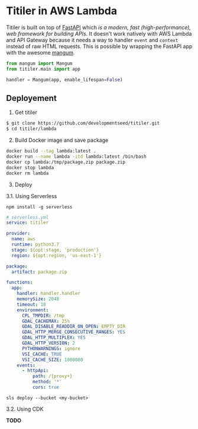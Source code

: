 
# Titiler in AWS Lambda

Titiler is built on top of [FastAPI](https://github.com/tiangolo/fastapi) which *is a modern, fast (high-performance), web framework for building APIs*. It doesn't work natively with AWS Lambda and API Gateway because it needs a way to handler `event` and `context` instead of raw HTML requests. This is possible by wrapping the FastAPI app with the awesome [mangum](https://github.com/erm/mangum).

```python
from mangum import Mangum
from titiler.main import app

handler = Mangum(app, enable_lifespan=False)
```

## Deployement

1. Get titiler

```bash
$ git clone https://github.com/developmentseed/titiler.git
$ cd titiler/lambda
```

2. Build Docker image and save package

```bash
docker build --tag lambda:latest .
docker run --name lambda -itd lambda:latest /bin/bash
docker cp lambda:/tmp/package.zip package.zip
docker stop lambda
docker rm lambda
```

3. Deploy

3.1. Using Serverless

`npm install -g serverless`

```yml
# serverless.yml
service: titiler

provider:
  name: aws
  runtime: python3.7
  stage: ${opt:stage, 'production'}
  region: ${opt:region, 'us-east-1'}

package:
  artifact: package.zip

functions:
  app:
    handler: handler.handler
    memorySize: 2048
    timeout: 10
    environment:
      CPL_TMPDIR: /tmp
      GDAL_CACHEMAX: 25%
      GDAL_DISABLE_READDIR_ON_OPEN: EMPTY_DIR
      GDAL_HTTP_MERGE_CONSECUTIVE_RANGES: YES
      GDAL_HTTP_MULTIPLEX: YES
      GDAL_HTTP_VERSION: 2
      PYTHONWARNINGS: ignore
      VSI_CACHE: TRUE
      VSI_CACHE_SIZE: 1000000
    events:
      - httpApi:
          path: /{proxy+}
          method: '*'
          cors: true
```

`sls deploy --bucket <my-bucket>`

3.2. Using CDK
    
**TODO**
